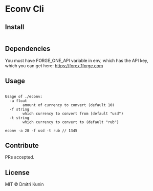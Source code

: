 # Econv Cli

## Install

```

```

## Dependencies

You must have FORGE_ONE_API variable in env, which has the API key, which you can get here: https://forex.1forge.com

## Usage

```

Usage of ./econv:
  -a float
    	amount of currency to convert (default 10)
  -f string
    	which currency to convert from (default "usd")
  -t string
    	which currency to convert to (default "rub")
```
```
econv -a 20 -f usd -t rub // 1345
```
## Contribute

PRs accepted.

## License

MIT © Dmitri Kunin
